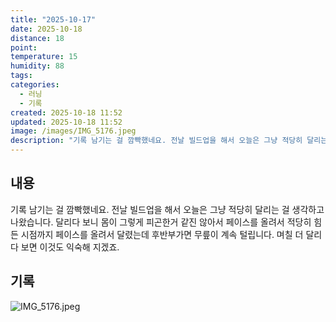 ```yaml
---
title: "2025-10-17"
date: 2025-10-18
distance: 18
point:
temperature: 15
humidity: 88
tags:
categories:
  - 러닝
  - 기록
created: 2025-10-18 11:52
updated: 2025-10-18 11:52
image: /images/IMG_5176.jpeg
description: "기록 남기는 걸 깜빡했네요. 전날 빌드업을 해서 오늘은 그냥 적당히 달리는 걸 생각하고 나왔습니다. 달리다 보니 몸이 그렇게 피곤한거 같진 않아서 페이스를 올려서 적당히 힘든 시점까지 페이스를 올려서 달렸는데 후반부가면 무릎이 계속 털립니다. 며칠 더 달리다 보면 이것도 익숙해 지겠죠."
---
```

## 내용
기록 남기는 걸 깜빡했네요. 
전날 빌드업을 해서 오늘은 그냥 적당히 달리는 걸 생각하고 나왔습니다. 달리다 보니 몸이 그렇게 피곤한거 같진 않아서 페이스를 올려서 적당히 힘든 시점까지 페이스를 올려서 달렸는데 후반부가면 무릎이 계속 털립니다. 며칠 더 달리다 보면 이것도 익숙해 지겠죠.

## 기록
![IMG_5176.jpeg](/images/IMG_5176.jpeg)

